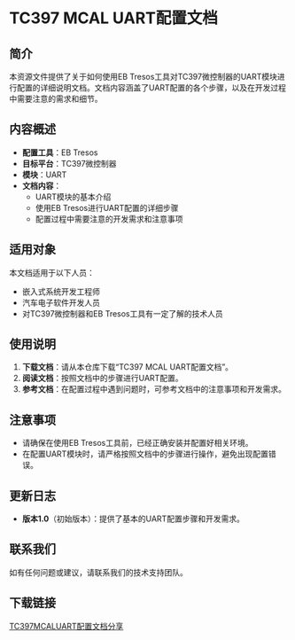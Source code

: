 # TC397 MCAL UART配置文档

## 简介
本资源文件提供了关于如何使用EB Tresos工具对TC397微控制器的UART模块进行配置的详细说明文档。文档内容涵盖了UART配置的各个步骤，以及在开发过程中需要注意的需求和细节。

## 内容概述
- **配置工具**：EB Tresos
- **目标平台**：TC397微控制器
- **模块**：UART
- **文档内容**：
  - UART模块的基本介绍
  - 使用EB Tresos进行UART配置的详细步骤
  - 配置过程中需要注意的开发需求和注意事项

## 适用对象
本文档适用于以下人员：
- 嵌入式系统开发工程师
- 汽车电子软件开发人员
- 对TC397微控制器和EB Tresos工具有一定了解的技术人员

## 使用说明
1. **下载文档**：请从本仓库下载“TC397 MCAL UART配置文档”。
2. **阅读文档**：按照文档中的步骤进行UART配置。
3. **参考文档**：在配置过程中遇到问题时，可参考文档中的注意事项和开发需求。

## 注意事项
- 请确保在使用EB Tresos工具前，已经正确安装并配置好相关环境。
- 在配置UART模块时，请严格按照文档中的步骤进行操作，避免出现配置错误。

## 更新日志
- **版本1.0**（初始版本）：提供了基本的UART配置步骤和开发需求。

## 联系我们
如有任何问题或建议，请联系我们的技术支持团队。

## 下载链接

[TC397MCALUART配置文档分享](https://pan.quark.cn/s/d17cd839598b)